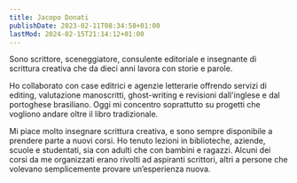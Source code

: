 ```yaml
---
title: Jacopo Donati
publishDate: 2023-02-11T08:34:58+01:00
lastMod: 2024-02-15T21:14:12+01:00
---
```


Sono scrittore, sceneggiatore, consulente editoriale e insegnante di scrittura creativa che da dieci anni lavora con storie e parole.

Ho collaborato con case editrici e agenzie letterarie offrendo servizi di editing, valutazione manoscritti, ghost-writing e revisioni dall'inglese e dal portoghese brasiliano. Oggi mi concentro soprattutto su progetti che vogliono andare oltre il libro tradizionale.

Mi piace molto insegnare scrittura creativa, e sono sempre disponibile a prendere parte a nuovi corsi. Ho tenuto lezioni in biblioteche, aziende, scuole e studentati, sia con adulti che con bambini e ragazzi. Alcuni dei corsi da me organizzati erano rivolti ad aspiranti scrittori, altri a persone che volevano semplicemente provare un’esperienza nuova.</p>
